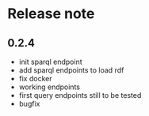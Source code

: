 # Release note

## 0.2.4
* init sparql endpoint
* add sparql endpoints to load rdf
* fix docker
* working endpoints
* first query endpoints still to be tested
* bugfix
